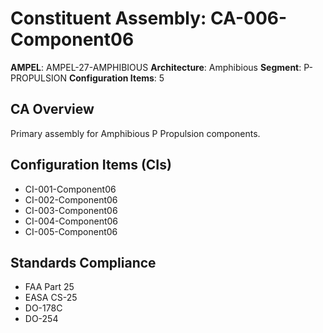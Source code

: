 # Constituent Assembly: CA-006-Component06

**AMPEL**: AMPEL-27-AMPHIBIOUS
**Architecture**: Amphibious
**Segment**: P-PROPULSION
**Configuration Items**: 5

## CA Overview
Primary assembly for Amphibious P Propulsion components.

## Configuration Items (CIs)
- CI-001-Component06
- CI-002-Component06
- CI-003-Component06
- CI-004-Component06
- CI-005-Component06

## Standards Compliance
- FAA Part 25
- EASA CS-25
- DO-178C
- DO-254
